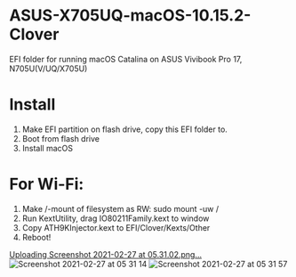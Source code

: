 # ASUS-X705UQ-macOS-10.15.2-Clover
EFI folder for running macOS Catalina on ASUS Vivibook Pro 17, N705U(V/UQ/X705U)

# Install

1. Make EFI partition on flash drive, copy this EFI folder to.
2. Boot from flash drive
3. Install macOS

# For Wi-Fi:

1. Make /-mount of filesystem as RW: sudo mount -uw /
2. Run KextUtility, drag IO80211Family.kext to window
3. Copy ATH9KInjector.kext to EFI/Clover/Kexts/Other
4. Reboot!

[Uploading Screenshot 2021-02-27 at 05.31.02.png…]()
![Screenshot 2021-02-27 at 05 31 14](https://user-images.githubusercontent.com/13720261/109372921-2d5aa780-78bd-11eb-9f02-b6980ccacf37.png)
![Screenshot 2021-02-27 at 05 31 57](https://user-images.githubusercontent.com/13720261/109372923-2f246b00-78bd-11eb-8baa-0b8f9e559124.png)
